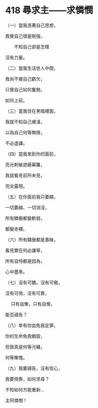 # 418 尋求主——求憐憫

（一）當我憑著自己思想，

我覺自己很是剛強，

　　不知自己卻是怎樣

沒有力量。

（二）當我生活世人中間，

我尚不覺自己虧欠，

只覺自己如何奮勉，

如何上前。

（三）當我住在黑暗裡面，

我就不知自己膚淺，

以為自己何等無限，

不必虛謙。

（四）當我來到你的面前，

亮光剌破遮蔽幕簾，

我就看見前所未見，

完全露現。

（五）在你面前我只萎縮，

一切萎縮、一切消沒，

所有驕傲都變軟弱，

都變赤裸。

（六）所有驕傲都是愚昧，

看見實在何必謙卑，

所有自恃都是因為，

心中墨黑。

（七）沒有可驕，沒有可傲，

沒有可倚，沒有可靠，

　 只有自慚，只有自懊，

能否禱告？

（八）幸有你血免我定罪，

你的生命免我銷毀，

但我真是何等污穢，

何等慚愧。

（九）我要禱告，沒有信心，

我要倚靠，如何求尋？

不知如何方能重新…

主阿憐憫！

